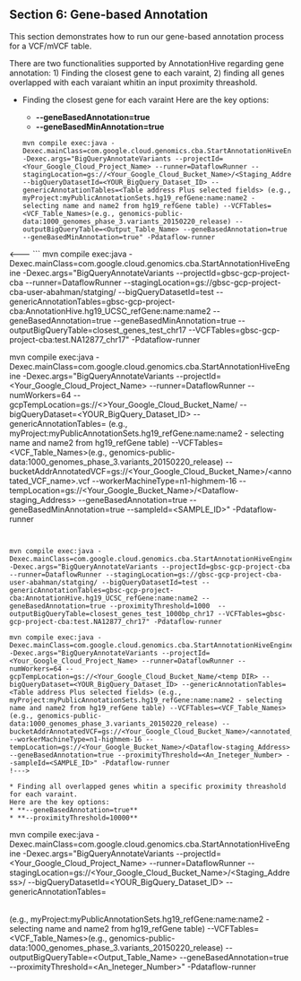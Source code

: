 ## Section 6: Gene-based Annotation
This section demonstrates how to run our gene-based annotation process for a VCF/mVCF table.

There are two functionalities supported by AnnotationHive regarding gene annotation: 1) Finding the closest gene to each varaint, 2) finding all genes overlapped with each varaiant whitin an input proximity threashold.

* Finding the closest gene for each varaint 
   Here are the key options:
   * **--geneBasedAnnotation=true**
   * **--geneBasedMinAnnotation=true**

   ``` 
   mvn compile exec:java -Dexec.mainClass=com.google.cloud.genomics.cba.StartAnnotationHiveEngine -Dexec.args="BigQueryAnnotateVariants --projectId=<Your_Google_Cloud_Project_Name> --runner=DataflowRunner --stagingLocation=gs://<Your_Google_Cloud_Bucket_Name>/<Staging_Address>/ --bigQueryDatasetId=<YOUR_BigQuery_Dataset_ID> --genericAnnotationTables=<Table address Plus selected fields> (e.g., myProject:myPublicAnnotationSets.hg19_refGene:name:name2 - selecting name and name2 from hg19_refGene table) --VCFTables=<VCF_Table_Names>(e.g., genomics-public-data:1000_genomes_phase_3.variants_20150220_release) --outputBigQueryTable=<Output_Table_Name> --geneBasedAnnotation=true --geneBasedMinAnnotation=true" -Pdataflow-runner
   ```

<---   ``` 
 mvn compile exec:java -Dexec.mainClass=com.google.cloud.genomics.cba.StartAnnotationHiveEngine -Dexec.args="BigQueryAnnotateVariants --projectId=gbsc-gcp-project-cba --runner=DataflowRunner --stagingLocation=gs://gbsc-gcp-project-cba-user-abahman/statging/ --bigQueryDatasetId=test --genericAnnotationTables=gbsc-gcp-project-cba:AnnotationHive.hg19_UCSC_refGene:name:name2 --geneBasedAnnotation=true --geneBasedMinAnnotation=true  --outputBigQueryTable=closest_genes_test_chr17 --VCFTables=gbsc-gcp-project-cba:test.NA12877_chr17" -Pdataflow-runner

   mvn compile exec:java -Dexec.mainClass=com.google.cloud.genomics.cba.StartAnnotationHiveEngine -Dexec.args="BigQueryAnnotateVariants --projectId=<Your_Google_Cloud_Project_Name> --runner=DataflowRunner --numWorkers=64 --gcpTempLocation=gs://<>Your_Google_Cloud_Bucket_Name/<temp DIR> --bigQueryDataset=<YOUR_BigQuery_Dataset_ID> --genericAnnotationTables=<Table address Plus selected fields> (e.g., myProject:myPublicAnnotationSets.hg19_refGene:name:name2 - selecting name and name2 from hg19_refGene table) --VCFTables=<VCF_Table_Names>(e.g., genomics-public-data:1000_genomes_phase_3.variants_20150220_release) --bucketAddrAnnotatedVCF=gs://<Your_Google_Cloud_Bucket_Name>/<annotated_VCF_name>.vcf --workerMachineType=n1-highmem-16 --tempLocation=gs://<Your_Google_Bucket_Name>/<Dataflow-staging_Address> --geneBasedAnnotation=true --geneBasedMinAnnotation=true --sampleId=<SAMPLE_ID>" -Pdataflow-runner
   ```


mvn compile exec:java -Dexec.mainClass=com.google.cloud.genomics.cba.StartAnnotationHiveEngine -Dexec.args="BigQueryAnnotateVariants --projectId=gbsc-gcp-project-cba --runner=DataflowRunner --stagingLocation=gs://gbsc-gcp-project-cba-user-abahman/statging/ --bigQueryDatasetId=test --genericAnnotationTables=gbsc-gcp-project-cba:AnnotationHive.hg19_UCSC_refGene:name:name2 --geneBasedAnnotation=true --proximityThreshold=1000  --outputBigQueryTable=closest_genes_test_1000bp_chr17 --VCFTables=gbsc-gcp-project-cba:test.NA12877_chr17" -Pdataflow-runner

   mvn compile exec:java -Dexec.mainClass=com.google.cloud.genomics.cba.StartAnnotationHiveEngine -Dexec.args="BigQueryAnnotateVariants --projectId=<Your_Google_Cloud_Project_Name> --runner=DataflowRunner --numWorkers=64 --gcpTempLocation=gs://<Your_Google_Cloud_Bucket_Name/<temp DIR> --bigQueryDataset=<YOUR_BigQuery_Dataset_ID> --genericAnnotationTables=<Table address Plus selected fields> (e.g., myProject:myPublicAnnotationSets.hg19_refGene:name:name2 - selecting name and name2 from hg19_refGene table) --VCFTables=<VCF_Table_Names>(e.g., genomics-public-data:1000_genomes_phase_3.variants_20150220_release) --bucketAddrAnnotatedVCF=gs://<Your_Google_Cloud_Bucket_Name>/<annotated_VCF_name>.vcf --workerMachineType=n1-highmem-16 --tempLocation=gs://<Your_Google_Bucket_Name>/<Dataflow-staging_Address> --geneBasedAnnotation=true --proximityThreshold=<An_Ineteger_Number> --sampleId=<SAMPLE_ID>" -Pdataflow-runner
!--->

* Finding all overlapped genes whitin a specific proximity threashold for each varaint.
   Here are the key options:
   * **--geneBasedAnnotation=true** 
   * **--proximityThreshold=10000**

   ``` 
   mvn compile exec:java -Dexec.mainClass=com.google.cloud.genomics.cba.StartAnnotationHiveEngine -Dexec.args="BigQueryAnnotateVariants --projectId=<Your_Google_Cloud_Project_Name> --runner=DataflowRunner --stagingLocation=gs://<Your_Google_Cloud_Bucket_Name>/<Staging_Address>/ --bigQueryDatasetId=<YOUR_BigQuery_Dataset_ID> --genericAnnotationTables=<Table address Plus selected fields> (e.g., myProject:myPublicAnnotationSets.hg19_refGene:name:name2 - selecting name and name2 from hg19_refGene table) --VCFTables=<VCF_Table_Names>(e.g., genomics-public-data:1000_genomes_phase_3.variants_20150220_release) --outputBigQueryTable=<Output_Table_Name> --geneBasedAnnotation=true --proximityThreshold=<An_Ineteger_Number>" -Pdataflow-runner
  ```

